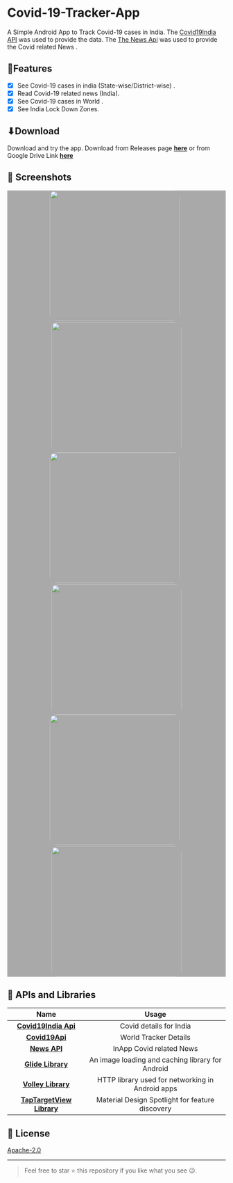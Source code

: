 # Covid-19-Tracker-App
A Simple Android App to Track Covid-19 cases  in India. 
The [Covid19India API](https://api.covid19india.org/) was used to provide the data.
The [The News Api](https://newsapi.org/) was used to provide the Covid related News .


##  🎇Features
- [x] See Covid-19 cases in india (State-wise/District-wise) .
- [x] Read Covid-19 related news (India).
- [x] See Covid-19 cases in World .
- [x] See India Lock Down Zones.

## ⬇Download 
Download and try the app.
Download from Releases page [**here**](https://github.com/saif191020/covid-19-Tracker-App/releases) or from Google Drive Link [**here**](https://cutt.ly/Covid_19TrackerV1-6-2)


## 📸 Screenshots
<div style="background-color:rgb(169,169,169); text-align:center">
<img src="screenshots/homepage.jpg" width="300" style="border-radius: 15px">
&nbsp;
<img src="screenshots/districtpage.jpg" width="300" style="border-radius: 15px">
</div>


<div style="background-color:rgb(169,169,169); text-align:center">
<img src="screenshots/zonepage.jpg" width="300" style="border-radius: 15px">
&nbsp;
<img src="screenshots/worldtracker.jpg" width="300" style="border-radius: 15px">
</div>

<div style="background-color:rgb(169,169,169); text-align:center">
<img src="screenshots/newspage.jpg" width="300" style="border-radius: 15px">
&nbsp;
<img src="screenshots/updatepage.jpg" width="300" style="border-radius: 15px">
</div>


## 🔌 APIs and Libraries 
| Name | Usage |
|:------:|:-------:|
|[**Covid19India Api**](api.covid19india.org)| Covid details for India|
|[**Covid19Api**](https://documenter.getpostman.com/view/10808728/SzS8rjbc?version=latest#intro)| World Tracker Details|
|[**News API**](https://newsapi.org/)| InApp Covid related News|
|[**Glide Library**](https://github.com/bumptech/glide/)| An image loading and caching library for Android|
|[**Volley Library**](https://developer.android.com/training/volley)| HTTP library used for networking in Android apps|
|[**TapTargetView Library**](https://github.com/KeepSafe/TapTargetView)| Material Design Spotlight for feature discovery|



## 🔖 License
[Apache-2.0](LICENSE)

***
> Feel free to star ⭐ this repository if you like what you see 😉.
